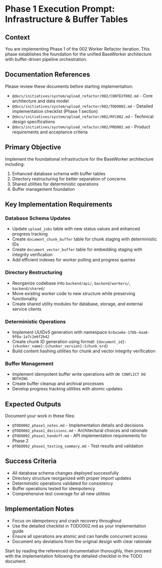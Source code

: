 # Phase 1 Execution Prompt: Infrastructure & Buffer Tables

## Context
You are implementing Phase 1 of the 002 Worker Refactor iteration. This phase establishes the foundation for the unified BaseWorker architecture with buffer-driven pipeline orchestration.

## Documentation References
Please review these documents before starting implementation:
- `@docs/initiatives/system/upload_refactor/002/CONTEXT002.md` - Core architecture and data model
- `@docs/initiatives/system/upload_refactor/002/TODO002.md` - Detailed implementation checklist (Phase 1 section)
- `@docs/initiatives/system/upload_refactor/002/RFC002.md` - Technical design specifications
- `@docs/initiatives/system/upload_refactor/002/PRD002.md` - Product requirements and acceptance criteria

## Primary Objective
Implement the foundational infrastructure for the BaseWorker architecture including:
1. Enhanced database schema with buffer tables
2. Directory restructuring for better separation of concerns  
3. Shared utilities for deterministic operations
4. Buffer management foundation

## Key Implementation Requirements

### Database Schema Updates
- Update `upload_jobs` table with new status values and enhanced progress tracking
- Create `document_chunk_buffer` table for chunk staging with deterministic IDs
- Create `document_vector_buffer` table for embedding staging with integrity verification
- Add efficient indexes for worker polling and progress queries

### Directory Restructuring
- Reorganize codebase into `backend/api/`, `backend/workers/`, `backend/shared/`
- Move existing worker code to new structure while preserving functionality
- Create shared utility modules for database, storage, and external service clients

### Deterministic Operations
- Implement UUIDv5 generation with namespace `6c8a1e6e-1f0b-4aa8-9f0a-1a7c2e6f2b42`
- Create chunk ID generation using format: `{document_id}:{chunker_name}:{chunker_version}:{chunk_ord}`
- Build content hashing utilities for chunk and vector integrity verification

### Buffer Management
- Implement idempotent buffer write operations with `ON CONFLICT DO NOTHING`
- Create buffer cleanup and archival processes
- Develop progress tracking utilities with atomic updates

## Expected Outputs
Document your work in these files:
- `@TODO002_phase1_notes.md` - Implementation details and decisions
- `@TODO002_phase1_decisions.md` - Architectural choices and rationale
- `@TODO002_phase1_handoff.md` - API implementation requirements for Phase 2
- `@TODO002_phase1_testing_summary.md` - Test results and validation

## Success Criteria
- All database schema changes deployed successfully
- Directory structure reorganized with proper import updates
- Deterministic operations validated for consistency
- Buffer operations tested for idempotency
- Comprehensive test coverage for all new utilities

## Implementation Notes
- Focus on idempotency and crash recovery throughout
- Use the detailed checklist in TODO002.md as your implementation guide
- Ensure all operations are atomic and can handle concurrent access
- Document any deviations from the original design with clear rationale

Start by reading the referenced documentation thoroughly, then proceed with the implementation following the detailed checklist in the TODO document.